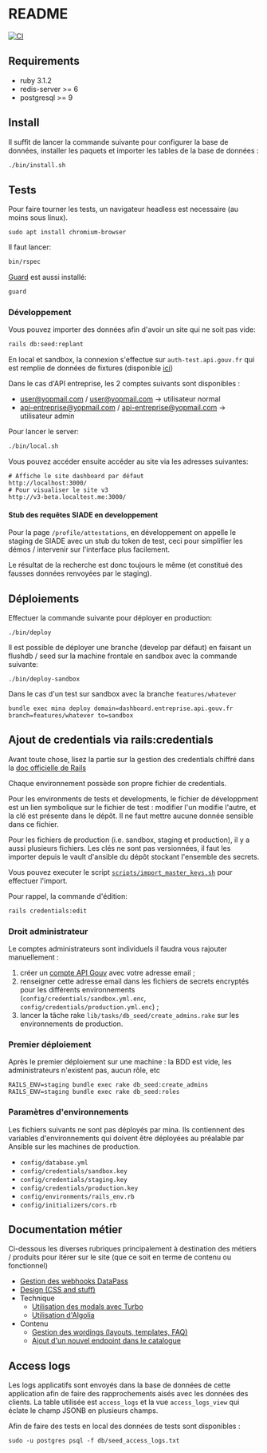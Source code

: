 # README

[![CI](https://github.com/etalab/admin_api_entreprise/actions/workflows/ci.yml/badge.svg)](https://github.com/etalab/admin_api_entreprise/actions/workflows/ci.yml)

## Requirements

- ruby 3.1.2
- redis-server >= 6
- postgresql >= 9

## Install

Il suffit de lancer la commande suivante pour configurer la base de données,
installer les paquets et importer les tables de la base de données :

```sh
./bin/install.sh
```

## Tests

Pour faire tourner les tests, un navigateur headless est necessaire (au moins
sous linux).

```
sudo apt install chromium-browser
```

Il faut lancer:

```sh
bin/rspec
```

[Guard](https://github.com/guard/guard) est aussi installé:

```sh
guard
```

### Développement

Vous pouvez importer des données afin d'avoir un site qui ne soit pas vide:

```sh
rails db:seed:replant
```

En local et sandbox, la connexion s'effectue sur `auth-test.api.gouv.fr` qui est remplie
de données de fixtures (disponible
[ici](https://github.com/betagouv/api-auth/blob/master/scripts/fixtures.sql))

Dans le cas d'API entreprise, les 2 comptes suivants sont disponibles :

- user@yopmail.com / user@yopmail.com -> utilisateur normal
- api-entreprise@yopmail.com / api-entreprise@yopmail.com -> utilisateur admin

Pour lancer le server:

```sh
./bin/local.sh
```

Vous pouvez accéder ensuite accéder au site via les adresses suivantes:

```
# Affiche le site dashboard par défaut
http://localhost:3000/
# Pour visualiser le site v3
http://v3-beta.localtest.me:3000/
```

#### Stub des requêtes SIADE en developpement

Pour la page `/profile/attestations`, en développement on appelle le staging de SIADE avec un stub du token de test,
ceci pour simplifier les démos / intervenir sur l'interface plus facilement.

Le résultat de la recherche est donc toujours le même (et constitué des fausses données renvoyées par le staging).

## Déploiements

Effectuer la commande suivante pour déployer en production:

```
./bin/deploy
```

Il est possible de déployer une branche (develop par défaut) en faisant un flushdb / seed sur la machine frontale en sandbox
avec la commande suivante:

```
./bin/deploy-sandbox
```

Dans le cas d'un test sur sandbox avec la branche `features/whatever`

```
bundle exec mina deploy domain=dashboard.entreprise.api.gouv.fr branch=features/whatever to=sandbox
```

## Ajout de credentials via rails:credentials

Avant toute chose, lisez la partie sur la gestion des credentials chiffré dans
la [doc officielle de
Rails](https://edgeguides.rubyonrails.org/security.html#environmental-security)

Chaque environnement possède son propre fichier de credentials.

Pour les environments de tests et developments, le fichier de développment est un lien
symbolique sur le fichier de test : modifier l'un modifie l'autre, et la
clé est présente dans le dépôt. Il ne faut mettre aucune donnée sensible dans
ce fichier.

Pour les fichiers de production (i.e. sandbox, staging et production), il y a
aussi plusieurs fichiers. Les clés ne sont pas versionnées, il faut les importer
depuis le vault d'ansible du dépôt stockant l'ensemble des secrets.

Vous pouvez executer le script
[`scripts/import_master_keys.sh`](./scripts/import_master_keys.sh) pour
effectuer l'import.

Pour rappel, la commande d'édition:

```sh
rails credentials:edit
```

### Droit administrateur

Le comptes administrateurs sont individuels il faudra vous rajouter manuellement :

1. créer un [compte API Gouv](https://auth.api.gouv.fr/users/sign-up) avec votre
   adresse email ;
2. renseigner cette adresse email dans les fichiers de secrets encryptés pour
   les différents environnements (`config/credentials/sandbox.yml.enc`,
   `config/credentials/production.yml.enc`) ;
3. lancer la tâche rake `lib/tasks/db_seed/create_admins.rake` sur les
   environnements de production.

### Premier déploiement

Après le premier déploiement sur une machine : la BDD est vide, les
administrateurs n'existent pas, aucun rôle, etc

    RAILS_ENV=staging bundle exec rake db_seed:create_admins
    RAILS_ENV=staging bundle exec rake db_seed:roles

### Paramètres d'environnements

Les fichiers suivants ne sont pas déployés par mina. Ils contiennent des
variables d'environnements qui doivent être déployées au préalable par Ansible
sur les machines de production.

- `config/database.yml`
- `config/credentials/sandbox.key`
- `config/credentials/staging.key`
- `config/credentials/production.key`
- `config/environments/rails_env.rb`
- `config/initializers/cors.rb`

## Documentation métier

Ci-dessous les diverses rubriques principalement à destination des métiers /
produits pour itérer sur le site (que ce soit en terme de contenu ou fonctionnel)

- [Gestion des webhooks DataPass](docs/webhooks.md)
- [Design (CSS and stuff)](docs/design.md)
- Technique
  - [Utilisation des modals avec Turbo](docs/tech-modal-turbo.md)
  - [Utilisation d'Algolia](docs/tech-algolia.md)
- Contenu
  - [Gestion des wordings (layouts, templates, FAQ)](docs/wordings.md)
  - [Ajout d'un nouvel endpoint dans le catalogue](docs/endpoint.md)

## Access logs

Les logs applicatifs sont envoyés dans la base de données de cette application
afin de faire des rapprochements aisés avec les données des clients.
La table utilisée est `access_logs` et la vue `access_logs_view` qui éclate le champ
JSONB en plusieurs champs.

Afin de faire des tests en local des données de tests sont disponibles :

```shell
sudo -u postgres psql -f db/seed_access_logs.txt
```
